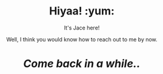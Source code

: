 ### 

<!--
**jaceeeeee/jaceeeeee** is a ✨ _special_ ✨ repository because its `README.md` (this file) appears on your GitHub profile.

Here are some ideas to get you started:

- 🔭 I’m currently working on ...
- 🌱 I’m currently learning ...
- 👯 I’m looking to collaborate on ...
- 🤔 I’m looking for help with ...
- 💬 Ask me about ...
- 📫 How to reach me: ...
- 😄 Pronouns: ...
- ⚡ Fun fact: ...
-->

<h1 align='center'>                                  Hiyaa! :yum:</h1>
<p align='center'>
It's Jace here!
</p>
<p align='center'>Well, I think you would know how to reach out to me by now.</p>

<h1 align='center'><i>Come back in a while..</i></h1>




